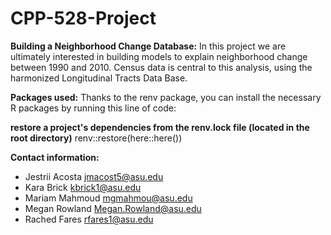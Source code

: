 # CPP-528-Project
**Building a Neighborhood Change Database:**
In this project we are ultimately interested in building models to explain neighborhood change between 1990 and 2010. Census data is central to this analysis, using the harmonized Longitudinal Tracts Data Base. 

**Packages used:**
Thanks to the renv package, you can install the necessary R packages by running this line of code:

**restore a project's dependencies from the renv.lock file (located in the root directory)**
renv::restore(here::here())


**Contact information:**
* Jestrii Acosta jmacost5@asu.edu
* Kara Brick kbrick1@asu.edu
* Mariam Mahmoud mgmahmou@asu.edu
* Megan Rowland Megan.Rowland@asu.edu
* Rached Fares rfares1@asu.edu
